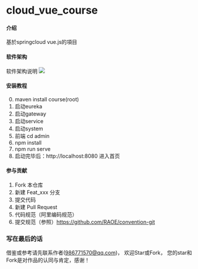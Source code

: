 # cloud_vue_course

#### 介绍
基於springcloud vue.js的項目

#### 软件架构
软件架构说明
<image src="https://test-1253177036.cos.ap-chengdu.myqcloud.com/%E4%BC%81%E4%B8%9A%E5%BE%AE%E4%BF%A1%E6%88%AA%E5%9B%BE_9398fa4c-ef3e-4607-90be-ecda89a1b708.png?q-sign-algorithm=sha1&q-ak=AKIDjq95uljPMlZDLeq27cO-MuZSA4gY8VPFpgPvpLLSz2y5PRNJTwvPS6C4q3joCC2H&q-sign-time=1593493467;1593497067&q-key-time=1593493467;1593497067&q-header-list=&q-url-param-list=&q-signature=1b2302fc77fceb560069edaffeb8208fe5725b44&x-cos-security-token=IqT2ZH4hnmIFXy76373CZyu2k7cr2ZiNfb8f72d8ef5ec54ebc558f002674bddb4o4buMHYM_62HnwHI2M8PHUtOLzMNVeUBiplhP5ZXLkjrYFzXjzLS7BjeXNp3_0vbSAEHNLWlnig7UfTLRm8cbTiosrqNUshK1CNN9B-k1ZJIfjXP4NH4Eco3FzTqwyHSmJcBKWKZioFmN5dzH63LVEO4qDsF6nI_hKmpeR1SDk"/>
#### 安装教程
0.  maven install course(root) 
1.  启动eureka
2.  启动gateway
3.  启动service
4.  启动system
5.  前端 cd admin 
6.  npm install 
7.  npm run serve 
8.  启动完毕后：http://localhost:8080 进入首页


#### 参与贡献

1.  Fork 本仓库
2.  新建 Feat_xxx 分支
3.  提交代码
4.  新建 Pull Request
5.  代码规范（阿里编码规范）
6.  提交规范（参照）https://github.com/RAOE/convention-git 

### 写在最后的话
借鉴或参考请先联系作者(986771570@qq.com)， 欢迎Star或Fork， 您的star和Fork是对作品的认同与肯定，感谢！
